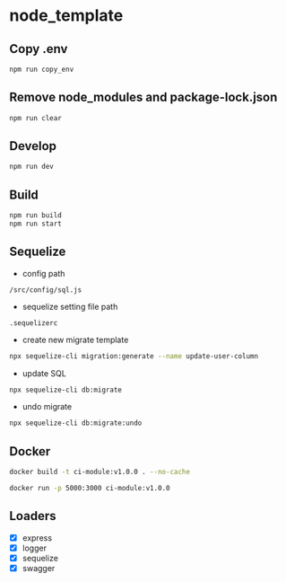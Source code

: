 # node_template

## Copy .env

```bash
npm run copy_env
```

## Remove node_modules and package-lock.json

```bash
npm run clear
```

## Develop

```bash
npm run dev
```

## Build

```bash
npm run build
npm run start
```

## Sequelize

- config path

`
/src/config/sql.js
`

- sequelize setting file path

`
.sequelizerc
`

- create new migrate template

```bash
npx sequelize-cli migration:generate --name update-user-column
```

- update SQL

```bash
npx sequelize-cli db:migrate
```
- undo migrate

```bash
npx sequelize-cli db:migrate:undo
```

## Docker

```bash
docker build -t ci-module:v1.0.0 . --no-cache
```

```bash
docker run -p 5000:3000 ci-module:v1.0.0
```

## Loaders

- [x] express
- [x] logger
- [x] sequelize
- [x] swagger